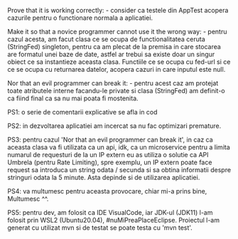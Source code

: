 Prove that it is working correctly:
    - consider ca testele din AppTest acopera cazurile pentru o functionare normala a aplicatiei.

Make it so that a novice programmer cannot use it the wrong way:
    - pentru cazul acesta, am facut clasa ce se ocupa de functionalitatea ceruta (StringFed) singleton, 
      pentru ca am plecat de la premisa in care stocarea are formatul unei baze de date, astfel ar trebui sa existe
      doar un singur obiect ce sa instantieze aceasta clasa.
      Functiile ce se ocupa cu fed-url si ce ce se ocupa cu returnarea datelor, acopera cazuri in care inputul este null.

Nor that an evil programmer can break it:
    - pentru acest caz am protejat toate atributele interne facandu-le private si clasa (StringFed) am definit-o ca fiind final ca sa nu mai poata fi mostenita.

PS1: o serie de comentarii explicative se afla in cod

PS2: in dezvoltarea aplicatiei am incercat sa nu fac optimizari premature.

PS3: pentru cazul 'Nor that an evil programmer can break it', in caz ca aceasta clasa va fi utilizata ca un api,
    idk, ca un microservice pentru a limita numarul de requesturi de la un IP extern eu as utiliza o solutie ca API Umbrela (pentru Rate Limiting), spre exemplu, un IP extern poate face request sa introduca un string odata / secunda si sa obtina informatii despre stringuri odata la 5 minute.
    Asta depinde si de utilizarea aplicatiei.

PS4: va multumesc pentru aceasta provocare, chiar mi-a prins bine, Multumesc ^^.

PS5: pentru dev, am folosit ca IDE VisualCode, iar JDK-ul (JDK11) l-am folosit prin WSL2 (Ubuntu20.04), #nuMiPreaPlaceEclipse. Proiectul l-am generat cu utilizat mvn si de testat se poate testa cu 'mvn test'.
